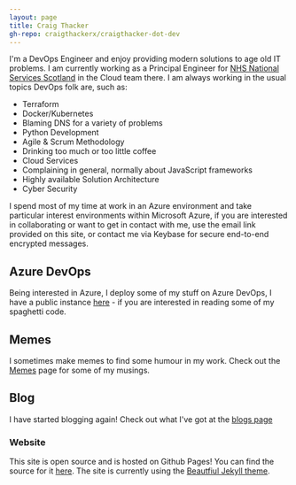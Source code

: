 ```yaml
---
layout: page
title: Craig Thacker
gh-repo: craigthackerx/craigthacker-dot-dev
---
```


I'm a DevOps Engineer and enjoy providing modern solutions to age old IT problems. I am currently working as a Principal Engineer for [NHS National Services Scotland](https://www.nss.nhs.scot/) in the Cloud team there. I am always working in the usual topics DevOps folk are, such as:

- Terraform
- Docker/Kubernetes
- Blaming DNS for a variety of problems
- Python Development
- Agile & Scrum Methodology
- Drinking too much or too little coffee
- Cloud Services
- Complaining in general, normally about JavaScript frameworks
- Highly available Solution Architecture
- Cyber Security

I spend most of my time at work in an Azure environment and take particular interest environments within Microsoft Azure, if you are interested in collaborating or want to get in contact with me, use the email link provided on this site, or contact me via Keybase for secure end-to-end encrypted messages.


## Azure DevOps

Being interested in Azure, I deploy some of my stuff on Azure DevOps, I have a public instance [here](https://dev.azure.com/craigthackerx/craigthackerx-azdo) - if you are interested in reading some of my spaghetti code.  

## Memes

I sometimes make memes to find some humour in my work. Check out the [Memes](https://craigthacker.dev/memes) page for some of my musings.

## Blog

I have started blogging again! Check out what I've got at the [blogs page](https://craigthacker.dev/blog)

### Website

This site is open source and is hosted on Github Pages! You can find the source for it [here](https://github.com/craigthackerx/craigthacker-dot-dev).  The site is currently using the [Beautfiul Jekyll theme](https://github.com/daattali/beautiful-jekyll).